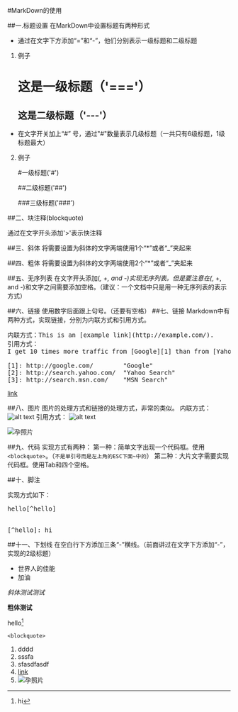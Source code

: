 #MarkDown的使用

##一.标题设置
在MarkDown中设置标题有两种形式

* 通过在文字下方添加“=”和“-”，他们分别表示一级标题和二级标题

1. 例子

    这是一级标题（'==='）
    ===========

    这是二级标题（'---'）
    -----------

* 在文字开关加上“#” 号，通过"#"数量表示几级标题（一共只有6级标题，1级标题最大）

2. 例子

    #一级标题('#')
   
    ##二级标题('##')
    
    ###三级标题('###')

##二、块注释(blockquote)

  通过在文字开头添加'>'表示快注释
    
##三、斜体
将需要设置为斜体的文字两端使用1个“*”或者“_”夹起来

##四、粗体
将需要设置为斜体的文字两端使用2个“*”或者“_”夹起来

##五、无序列表
在文字开头添加(*, +, and -)实现无序列表。但是要注意在(*, +, and -)和文字之间需要添加空格。（建议：一个文档中只是用一种无序列表的表示方式）

##六、链接
使用数字后面跟上句号。（还要有空格）
##七、链接
Markdown中有两种方式，实现链接，分别为内联方式和引用方式。
<pre>
内联方式：This is an [example link](http://example.com/).
引用方式：
I get 10 times more traffic from [Google][1] than from [Yahoo][2] or [MSN][3].  

[1]: http://google.com/        "Google" 
[2]: http://search.yahoo.com/  "Yahoo Search" 
[3]: http://search.msn.com/    "MSN Search"
</pre>
 [link](http://www.baidu.com)
 

##八、图片
图片的处理方式和链接的处理方式，非常的类似。
内联方式：![alt text](/path/to/img.jpg "Title")
引用方式：
![alt text][id] 

[id]: /path/to/img.jpg "Title"

![孕照片](http://pic.818today.com/imgsy/image/201511/17_104232yu.jpg "高高的")


##九、代码
实现方式有两种：
第一种：简单文字出现一个代码框。使用`<blockquote>`。（`不是单引号而是左上角的ESC下面~中的`）
第二种：大片文字需要实现代码框。使用Tab和四个空格。


##十、脚注

实现方式如下：
<pre>
hello[^hello]


[^hello]: hi
</pre>


##十一、下划线
在空白行下方添加三条“-”横线。（前面讲过在文字下方添加“-”，实现的2级标题）

* 世界人的佳能
* 加油

*斜体测试测试*

**粗体测试**

hello[^hello]

[^hello]: hi

`<blockquote>`

1. dddd
2. sssfa
3. sfasdfasdf
4. [link](http://www.baidu.com)
5. ![孕照片](http://pic.818today.com/imgsy/image/201511/17_104232yu.jpg "高高的")

